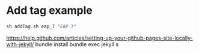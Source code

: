 # Add tag example
```bash
sh addTag.sh eap_7 "EAP 7"
```

https://help.github.com/articles/setting-up-your-github-pages-site-locally-with-jekyll/
bundle install
bundle exec jekyll s


